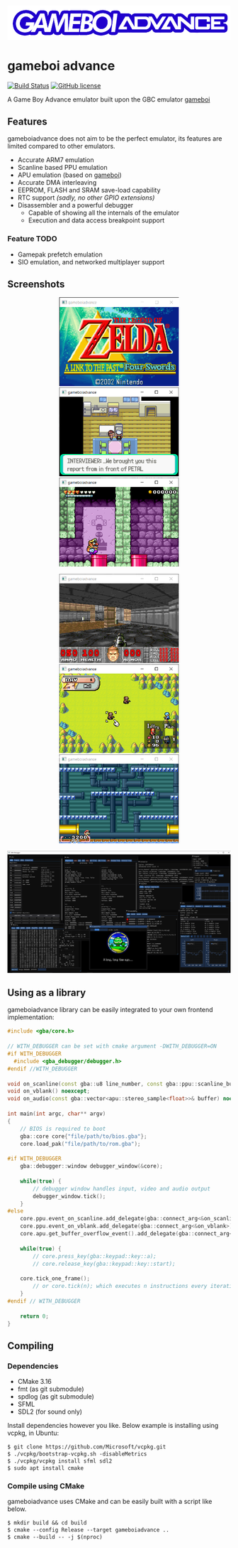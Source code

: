 <img src=".github/logo/logo.png" />

# gameboi advance

[![Build Status](https://travis-ci.com/emrsmsrli/gameboiadvance.svg?branch=master)](https://travis-ci.com/emrsmsrli/gameboiadvance)
[![GitHub license](https://img.shields.io/github/license/emrsmsrli/gameboiadvance)](https://github.com/emrsmsrli/gameboiadvance/blob/master/LICENSE)

A Game Boy Advance emulator built upon the GBC emulator [gameboi](https://github.com/emrsmsrli/gameboi/)

## Features

gameboiadvance does not aim to be the perfect emulator,
its features are limited compared to other emulators.

- Accurate ARM7 emulation
- Scanline based PPU emulation 
- APU emulation (based on [gameboi](https://github.com/emrsmsrli/gameboi/))
- Accurate DMA interleaving
- EEPROM, FLASH and SRAM save-load capability
- RTC support _(sadly, no other GPIO extensions)_
- Disassembler and a powerful debugger
  - Capable of showing all the internals of the emulator
  - Execution and data access breakpoint support
  
### Feature TODO
- Gamepak prefetch emulation
- SIO emulation, and networked multiplayer support

## Screenshots

<p align="center">
    <img src=".github/screenshots/zelda.png" height=200 />
    <img src=".github/screenshots/pokeemerald.png" height=200 />
    <img src=".github/screenshots/wario.png" height=200 />
</p>
<p align="center">
    <img src=".github/screenshots/doom.png" height=200 />
    <img src=".github/screenshots/advancewars.png" height=200 />
    <img src=".github/screenshots/supermario.png" height=200 />
</p>
<p align="center">
    <img src=".github/screenshots/debugger.png" width=800 />
</p>

## Using as a library

gameboiadvance library can be easily integrated to your own frontend implementation:
```cpp
#include <gba/core.h>

// WITH_DEBUGGER can be set with cmake argument -DWITH_DEBUGGER=ON
#if WITH_DEBUGGER
  #include <gba_debugger/debugger.h>
#endif //WITH_DEBUGGER

void on_scanline(const gba::u8 line_number, const gba::ppu::scanline_buffer& buffer) noexcept;
void on_vblank() noexcept;
void on_audio(const gba::vector<apu::stereo_sample<float>>& buffer) noexcept;

int main(int argc, char** argv) 
{
    // BIOS is required to boot
    gba::core core{"file/path/to/bios.gba"};
    core.load_pak("file/path/to/rom.gba");

#if WITH_DEBUGGER
    gba::debugger::window debugger_window(&core);

    while(true) {
        // debugger window handles input, video and audio output
        debugger_window.tick();
    }
#else
    core.ppu.event_on_scanline.add_delegate(gba::connect_arg<&on_scanline>);
    core.ppu.event_on_vblank.add_delegate(gba::connect_arg<&on_vblank>);
    core.apu.get_buffer_overflow_event().add_delegate(gba::connect_arg<&on_audio>);

    while(true) {
        // core.press_key(gba::keypad::key::a);
        // core.release_key(gba::keypad::key::start);

    core.tick_one_frame();
        // or core.tick(n); which executes n instructions every iteration
    }
#endif // WITH_DEBUGGER

    return 0;
}
```

## Compiling
### Dependencies
- CMake 3.16
- fmt (as git submodule)
- spdlog (as git submodule)
- SFML
- SDL2 (for sound only)

Install dependencies however you like. Below example is installing using vcpkg, in Ubuntu:

```shell
$ git clone https://github.com/Microsoft/vcpkg.git
$ ./vcpkg/bootstrap-vcpkg.sh -disableMetrics
$ ./vcpkg/vcpkg install sfml sdl2
$ sudo apt install cmake
```

### Compile using CMake
gameboiadvance uses CMake and can be easily built with a script like below.

```shell
$ mkdir build && cd build
$ cmake --config Release --target gameboiadvance ..
$ cmake --build -- -j $(nproc)
```
